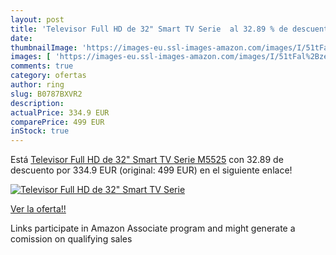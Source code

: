 ```yaml
---
layout: post
title: 'Televisor Full HD de 32" Smart TV Serie  al 32.89 % de descuento'
date: 
thumbnailImage: 'https://images-eu.ssl-images-amazon.com/images/I/51tFal%2Bze9L._SL200_.jpg'
images: [ 'https://images-eu.ssl-images-amazon.com/images/I/51tFal%2Bze9L._SL200_.jpg' ]
comments: true
category: ofertas
author: ring
slug: B0787BXVR2
description:
actualPrice: 334.9 EUR
comparePrice: 499 EUR
inStock: true
---
```


Está [Televisor Full HD de 32" Smart TV Serie M5525](https://www.amazon.es/dp/B0787BXVR2/?tag=tolees-21) con 32.89 de descuento por 334.9 EUR (original: 499 EUR) en el siguiente enlace!

[![Televisor Full HD de 32" Smart TV Serie ](https://images-eu.ssl-images-amazon.com/images/I/51tFal%2Bze9L._SL200_.jpg)](https://www.amazon.es/dp/B0787BXVR2/?tag=tolees-21)

[Ver la oferta!!](https://www.amazon.es/dp/B0787BXVR2/?tag=tolees-21)

Links participate in Amazon Associate program and might generate a comission on qualifying sales


